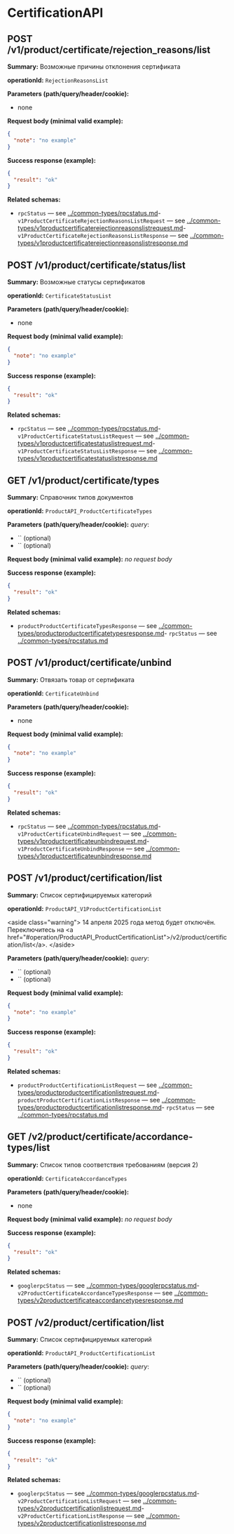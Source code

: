 # CertificationAPI

## POST /v1/product/certificate/rejection_reasons/list

**Summary:** Возможные причины отклонения сертификата

**operationId:** `RejectionReasonsList`

**Parameters (path/query/header/cookie):**
- none

**Request body (minimal valid example):**
```json
{
  "note": "no example"
}
```

**Success response (example):**
```json
{
  "result": "ok"
}
```

**Related schemas:**
- `rpcStatus` — see [../common-types/rpcstatus.md](../common-types/rpcstatus.md)- `v1ProductCertificateRejectionReasonsListRequest` — see [../common-types/v1productcertificaterejectionreasonslistrequest.md](../common-types/v1productcertificaterejectionreasonslistrequest.md)- `v1ProductCertificateRejectionReasonsListResponse` — see [../common-types/v1productcertificaterejectionreasonslistresponse.md](../common-types/v1productcertificaterejectionreasonslistresponse.md)
## POST /v1/product/certificate/status/list

**Summary:** Возможные статусы сертификатов

**operationId:** `CertificateStatusList`

**Parameters (path/query/header/cookie):**
- none

**Request body (minimal valid example):**
```json
{
  "note": "no example"
}
```

**Success response (example):**
```json
{
  "result": "ok"
}
```

**Related schemas:**
- `rpcStatus` — see [../common-types/rpcstatus.md](../common-types/rpcstatus.md)- `v1ProductCertificateStatusListRequest` — see [../common-types/v1productcertificatestatuslistrequest.md](../common-types/v1productcertificatestatuslistrequest.md)- `v1ProductCertificateStatusListResponse` — see [../common-types/v1productcertificatestatuslistresponse.md](../common-types/v1productcertificatestatuslistresponse.md)
## GET /v1/product/certificate/types

**Summary:** Справочник типов документов

**operationId:** `ProductAPI_ProductCertificateTypes`

**Parameters (path/query/header/cookie):**
_query_:
- `` (optional)
- `` (optional)

**Request body (minimal valid example):**
_no request body_

**Success response (example):**
```json
{
  "result": "ok"
}
```

**Related schemas:**
- `productProductCertificateTypesResponse` — see [../common-types/productproductcertificatetypesresponse.md](../common-types/productproductcertificatetypesresponse.md)- `rpcStatus` — see [../common-types/rpcstatus.md](../common-types/rpcstatus.md)
## POST /v1/product/certificate/unbind

**Summary:** Отвязать товар от сертификата

**operationId:** `CertificateUnbind`

**Parameters (path/query/header/cookie):**
- none

**Request body (minimal valid example):**
```json
{
  "note": "no example"
}
```

**Success response (example):**
```json
{
  "result": "ok"
}
```

**Related schemas:**
- `rpcStatus` — see [../common-types/rpcstatus.md](../common-types/rpcstatus.md)- `v1ProductCertificateUnbindRequest` — see [../common-types/v1productcertificateunbindrequest.md](../common-types/v1productcertificateunbindrequest.md)- `v1ProductCertificateUnbindResponse` — see [../common-types/v1productcertificateunbindresponse.md](../common-types/v1productcertificateunbindresponse.md)
## POST /v1/product/certification/list

**Summary:** Список сертифицируемых категорий

**operationId:** `ProductAPI_V1ProductCertificationList`

&lt;aside class="warning"&gt;
14 апреля 2025 года метод будет отключён. Переключитесь на &lt;a href="#operation/ProductAPI_ProductCertificationList"&gt;/v2/product/certification/list&lt;/a&gt;.
&lt;/aside&gt;

**Parameters (path/query/header/cookie):**
_query_:
- `` (optional)
- `` (optional)

**Request body (minimal valid example):**
```json
{
  "note": "no example"
}
```

**Success response (example):**
```json
{
  "result": "ok"
}
```

**Related schemas:**
- `productProductCertificationListRequest` — see [../common-types/productproductcertificationlistrequest.md](../common-types/productproductcertificationlistrequest.md)- `productProductCertificationListResponse` — see [../common-types/productproductcertificationlistresponse.md](../common-types/productproductcertificationlistresponse.md)- `rpcStatus` — see [../common-types/rpcstatus.md](../common-types/rpcstatus.md)
## GET /v2/product/certificate/accordance-types/list

**Summary:** Список типов соответствия требованиям (версия 2)

**operationId:** `CertificateAccordanceTypes`

**Parameters (path/query/header/cookie):**
- none

**Request body (minimal valid example):**
_no request body_

**Success response (example):**
```json
{
  "result": "ok"
}
```

**Related schemas:**
- `googlerpcStatus` — see [../common-types/googlerpcstatus.md](../common-types/googlerpcstatus.md)- `v2ProductCertificateAccordanceTypesResponse` — see [../common-types/v2productcertificateaccordancetypesresponse.md](../common-types/v2productcertificateaccordancetypesresponse.md)
## POST /v2/product/certification/list

**Summary:** Список сертифицируемых категорий

**operationId:** `ProductAPI_ProductCertificationList`

**Parameters (path/query/header/cookie):**
_query_:
- `` (optional)
- `` (optional)

**Request body (minimal valid example):**
```json
{
  "note": "no example"
}
```

**Success response (example):**
```json
{
  "result": "ok"
}
```

**Related schemas:**
- `googlerpcStatus` — see [../common-types/googlerpcstatus.md](../common-types/googlerpcstatus.md)- `v2ProductCertificationListRequest` — see [../common-types/v2productcertificationlistrequest.md](../common-types/v2productcertificationlistrequest.md)- `v2ProductCertificationListResponse` — see [../common-types/v2productcertificationlistresponse.md](../common-types/v2productcertificationlistresponse.md)
